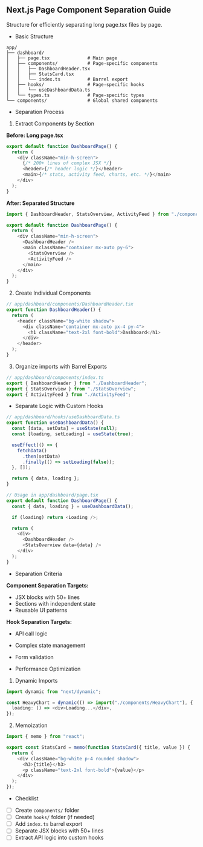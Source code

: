 ## Next.js Page Component Separation Guide

Structure for efficiently separating long page.tsx files by page.

- Basic Structure

```
app/
├── dashboard/
│   ├── page.tsx              # Main page
│   ├── components/           # Page-specific components
│   │   ├── DashboardHeader.tsx
│   │   ├── StatsCard.tsx
│   │   └── index.ts          # Barrel export
│   ├── hooks/                # Page-specific hooks
│   │   └── useDashboardData.ts
│   └── types.ts              # Page-specific types
└── components/               # Global shared components
```

- Separation Process

1. Extract Components by Section

**Before: Long page.tsx**

```typescript
export default function DashboardPage() {
  return (
    <div className="min-h-screen">
      {/* 200+ lines of complex JSX */}
      <header>{/* header logic */}</header>
      <main>{/* stats, activity feed, charts, etc. */}</main>
    </div>
  );
}
```

**After: Separated Structure**

```typescript
import { DashboardHeader, StatsOverview, ActivityFeed } from "./components";

export default function DashboardPage() {
  return (
    <div className="min-h-screen">
      <DashboardHeader />
      <main className="container mx-auto py-6">
        <StatsOverview />
        <ActivityFeed />
      </main>
    </div>
  );
}
```

2. Create Individual Components

```typescript
// app/dashboard/components/DashboardHeader.tsx
export function DashboardHeader() {
  return (
    <header className="bg-white shadow">
      <div className="container mx-auto px-4 py-4">
        <h1 className="text-2xl font-bold">Dashboard</h1>
      </div>
    </header>
  );
}
```

3. Organize imports with Barrel Exports

```typescript
// app/dashboard/components/index.ts
export { DashboardHeader } from "./DashboardHeader";
export { StatsOverview } from "./StatsOverview";
export { ActivityFeed } from "./ActivityFeed";
```

- Separate Logic with Custom Hooks

```typescript
// app/dashboard/hooks/useDashboardData.ts
export function useDashboardData() {
  const [data, setData] = useState(null);
  const [loading, setLoading] = useState(true);

  useEffect(() => {
    fetchData()
      .then(setData)
      .finally(() => setLoading(false));
  }, []);

  return { data, loading };
}

// Usage in app/dashboard/page.tsx
export default function DashboardPage() {
  const { data, loading } = useDashboardData();

  if (loading) return <Loading />;

  return (
    <div>
      <DashboardHeader />
      <StatsOverview data={data} />
    </div>
  );
}
```

- Separation Criteria

**Component Separation Targets:**

- JSX blocks with 50+ lines
- Sections with independent state
- Reusable UI patterns

**Hook Separation Targets:**

- API call logic
- Complex state management
- Form validation

- Performance Optimization

1. Dynamic Imports

```typescript
import dynamic from "next/dynamic";

const HeavyChart = dynamic(() => import("./components/HeavyChart"), {
  loading: () => <div>Loading...</div>,
});
```

2. Memoization

```typescript
import { memo } from "react";

export const StatsCard = memo(function StatsCard({ title, value }) {
  return (
    <div className="bg-white p-4 rounded shadow">
      <h3>{title}</h3>
      <p className="text-2xl font-bold">{value}</p>
    </div>
  );
});
```

- Checklist

- [ ] Create `components/` folder
- [ ] Create `hooks/` folder (if needed)
- [ ] Add `index.ts` barrel export
- [ ] Separate JSX blocks with 50+ lines
- [ ] Extract API logic into custom hooks
